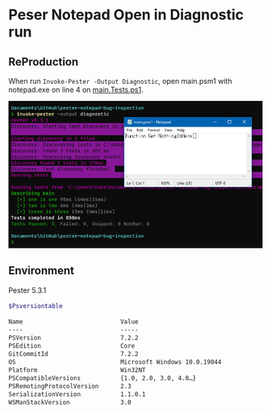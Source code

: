 # Peser Notepad Open in Diagnostic run

## ReProduction

When run `Invoke-Pester -Output Diagnostic`,
open main.psm1 with notepad.exe on line 4 on [main.Tests.ps1](test/main.Tests.ps1).

![alt](lib/notepad_shown.png)

## Environment

Pester 5.3.1

```powershell
$Psversiontable
```

```out
Name                           Value
----                           -----
PSVersion                      7.2.2
PSEdition                      Core
GitCommitId                    7.2.2
OS                             Microsoft Windows 10.0.19044
Platform                       Win32NT
PSCompatibleVersions           {1.0, 2.0, 3.0, 4.0…}
PSRemotingProtocolVersion      2.3
SerializationVersion           1.1.0.1
WSManStackVersion              3.0
```
